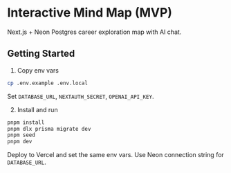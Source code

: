 # Interactive Mind Map (MVP)

Next.js + Neon Postgres career exploration map with AI chat.

## Getting Started

1. Copy env vars

```bash
cp .env.example .env.local
```

Set `DATABASE_URL`, `NEXTAUTH_SECRET`, `OPENAI_API_KEY`.

2. Install and run

```bash
pnpm install
pnpm dlx prisma migrate dev
pnpm seed
pnpm dev
```

Deploy to Vercel and set the same env vars. Use Neon connection string for `DATABASE_URL`.

